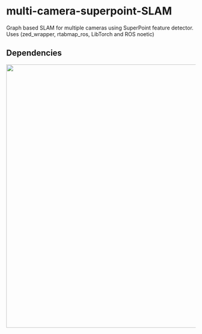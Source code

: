 # multi-camera-superpoint-SLAM
Graph based SLAM for multiple cameras using SuperPoint feature detector. Uses (zed_wrapper, rtabmap_ros, LibTorch and ROS noetic)

## Dependencies
<p float="center">
  <img src="assets/SLAM.gif" width="800" height="700" />
</p> 
